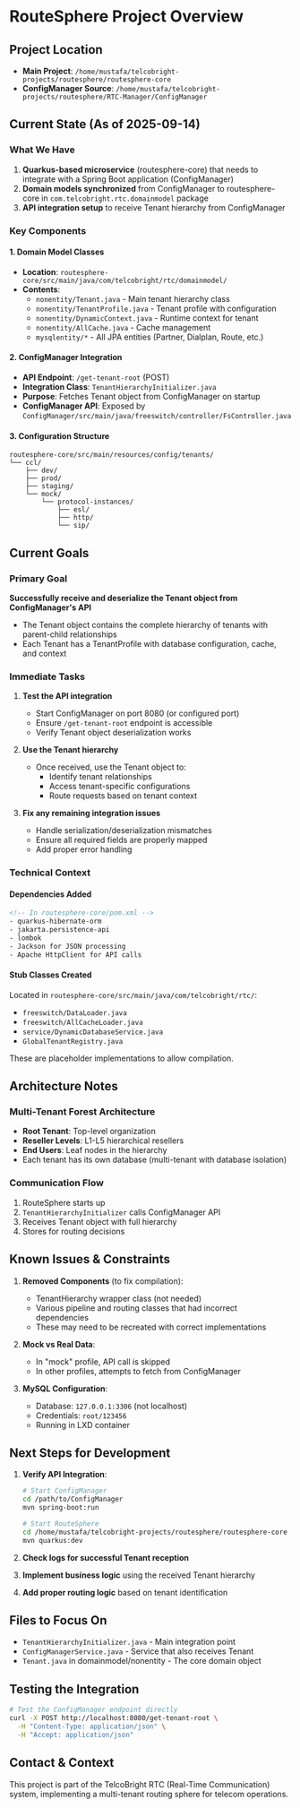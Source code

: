 # RouteSphere Project Overview

## Project Location
- **Main Project**: `/home/mustafa/telcobright-projects/routesphere/routesphere-core`
- **ConfigManager Source**: `/home/mustafa/telcobright-projects/routesphere/RTC-Manager/ConfigManager`

## Current State (As of 2025-09-14)

### What We Have
1. **Quarkus-based microservice** (routesphere-core) that needs to integrate with a Spring Boot application (ConfigManager)
2. **Domain models synchronized** from ConfigManager to routesphere-core in `com.telcobright.rtc.domainmodel` package
3. **API integration setup** to receive Tenant hierarchy from ConfigManager

### Key Components

#### 1. Domain Model Classes
- **Location**: `routesphere-core/src/main/java/com/telcobright/rtc/domainmodel/`
- **Contents**:
  - `nonentity/Tenant.java` - Main tenant hierarchy class
  - `nonentity/TenantProfile.java` - Tenant profile with configuration
  - `nonentity/DynamicContext.java` - Runtime context for tenant
  - `nonentity/AllCache.java` - Cache management
  - `mysqlentity/*` - All JPA entities (Partner, Dialplan, Route, etc.)

#### 2. ConfigManager Integration
- **API Endpoint**: `/get-tenant-root` (POST)
- **Integration Class**: `TenantHierarchyInitializer.java`
- **Purpose**: Fetches Tenant object from ConfigManager on startup
- **ConfigManager API**: Exposed by `ConfigManager/src/main/java/freeswitch/controller/FsController.java`

#### 3. Configuration Structure
```
routesphere-core/src/main/resources/config/tenants/
└── ccl/
    ├── dev/
    ├── prod/
    ├── staging/
    └── mock/
        └── protocol-instances/
            ├── esl/
            ├── http/
            └── sip/
```

## Current Goals

### Primary Goal
**Successfully receive and deserialize the Tenant object from ConfigManager's API**
- The Tenant object contains the complete hierarchy of tenants with parent-child relationships
- Each Tenant has a TenantProfile with database configuration, cache, and context

### Immediate Tasks
1. **Test the API integration**
   - Start ConfigManager on port 8080 (or configured port)
   - Ensure `/get-tenant-root` endpoint is accessible
   - Verify Tenant object deserialization works

2. **Use the Tenant hierarchy**
   - Once received, use the Tenant object to:
     - Identify tenant relationships
     - Access tenant-specific configurations
     - Route requests based on tenant context

3. **Fix any remaining integration issues**
   - Handle serialization/deserialization mismatches
   - Ensure all required fields are properly mapped
   - Add proper error handling

### Technical Context

#### Dependencies Added
```xml
<!-- In routesphere-core/pom.xml -->
- quarkus-hibernate-orm
- jakarta.persistence-api
- lombok
- Jackson for JSON processing
- Apache HttpClient for API calls
```

#### Stub Classes Created
Located in `routesphere-core/src/main/java/com/telcobright/rtc/`:
- `freeswitch/DataLoader.java`
- `freeswitch/AllCacheLoader.java`
- `service/DynamicDatabaseService.java`
- `GlobalTenantRegistry.java`

These are placeholder implementations to allow compilation.

## Architecture Notes

### Multi-Tenant Forest Architecture
- **Root Tenant**: Top-level organization
- **Reseller Levels**: L1-L5 hierarchical resellers
- **End Users**: Leaf nodes in the hierarchy
- Each tenant has its own database (multi-tenant with database isolation)

### Communication Flow
1. RouteSphere starts up
2. `TenantHierarchyInitializer` calls ConfigManager API
3. Receives Tenant object with full hierarchy
4. Stores for routing decisions

## Known Issues & Constraints

1. **Removed Components** (to fix compilation):
   - TenantHierarchy wrapper class (not needed)
   - Various pipeline and routing classes that had incorrect dependencies
   - These may need to be recreated with correct implementations

2. **Mock vs Real Data**:
   - In "mock" profile, API call is skipped
   - In other profiles, attempts to fetch from ConfigManager

3. **MySQL Configuration**:
   - Database: `127.0.0.1:3306` (not localhost)
   - Credentials: `root/123456`
   - Running in LXD container

## Next Steps for Development

1. **Verify API Integration**:
   ```bash
   # Start ConfigManager
   cd /path/to/ConfigManager
   mvn spring-boot:run

   # Start RouteSphere
   cd /home/mustafa/telcobright-projects/routesphere/routesphere-core
   mvn quarkus:dev
   ```

2. **Check logs for successful Tenant reception**

3. **Implement business logic** using the received Tenant hierarchy

4. **Add proper routing logic** based on tenant identification

## Files to Focus On
- `TenantHierarchyInitializer.java` - Main integration point
- `ConfigManagerService.java` - Service that also receives Tenant
- `Tenant.java` in domainmodel/nonentity - The core domain object

## Testing the Integration
```bash
# Test the ConfigManager endpoint directly
curl -X POST http://localhost:8080/get-tenant-root \
  -H "Content-Type: application/json" \
  -H "Accept: application/json"
```

## Contact & Context
This project is part of the TelcoBright RTC (Real-Time Communication) system, implementing a multi-tenant routing sphere for telecom operations.